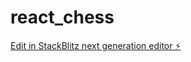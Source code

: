 # react_chess

[Edit in StackBlitz next generation editor ⚡️](https://stackblitz.com/~/github.com/mishrikaneriya/react_chess)
